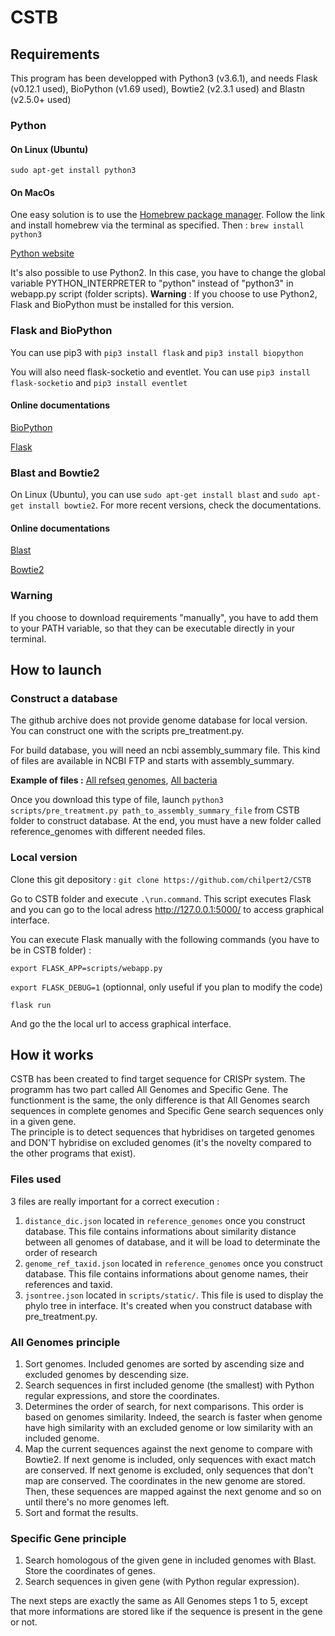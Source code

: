 # CSTB

## Requirements 

This program has been developped with Python3 (v3.6.1), and needs Flask (v0.12.1 used), BioPython (v1.69 used), Bowtie2 (v2.3.1 used) and Blastn (v2.5.0+ used) 

### Python

#### On Linux (Ubuntu) 
`sudo apt-get install python3`

#### On MacOs  
One easy solution is to use the [Homebrew package manager](http://brew.sh/). Follow the link and install homebrew via the terminal as specified. 
Then : `brew install python3`

[Python website](https://www.python.org)

It's also possible to use Python2. In this case, you have to change the global variable PYTHON_INTERPRETER to "python" instead of "python3" in webapp.py script (folder scripts). **Warning** : If you choose to use Python2, Flask and BioPython must be installed for this version.   

### Flask and BioPython 
You can use pip3 with `pip3 install flask` and `pip3 install biopython`

You will also need flask-socketio and eventlet. You can use `pip3 install flask-socketio` and `pip3 install eventlet`


#### Online documentations
[BioPython](http://biopython.org/wiki/Documentation) 

[Flask](http://flask.pocoo.org/docs/0.12/)

### Blast and Bowtie2 

On Linux (Ubuntu), you can use `sudo apt-get install blast` and `sudo apt-get install bowtie2`. 
For more recent versions, check the documentations. 
#### Online documentations 

[Blast](https://www.ncbi.nlm.nih.gov/books/NBK279690/)

[Bowtie2](http://bowtie-bio.sourceforge.net/bowtie2/manual.shtml)

### Warning 
If you choose to download requirements "manually", you have to add them to your PATH variable, so that they can be executable directly in your terminal.  

## How to launch 

### Construct a database 

The github archive does not provide genome database for local version. You can construct one with the scripts pre_treatment.py. 

For build database, you will need an ncbi assembly_summary file. This kind of files are available in NCBI FTP and starts with assembly_summary. 

**Example of files :** [All refseq genomes](https://ftp.ncbi.nlm.nih.gov/genomes/refseq/assembly_summary_refseq.txt), [All bacteria](https://ftp.ncbi.nlm.nih.gov/genomes/refseq/bacteria/assembly_summary.txt) 

Once you download this type of file, launch `python3 scripts/pre_treatment.py path_to_assembly_summary_file` from CSTB folder to construct database. At the end, you must have a new folder called reference_genomes with different needed files. 



### Local version 

Clone this git depository : `git clone https://github.com/chilpert2/CSTB` 

Go to CSTB folder and execute `.\run.command`. This script executes Flask and you can go to the local adress http://127.0.0.1:5000/ to access graphical interface. 

You can execute Flask manually with the following commands (you have to be in CSTB folder) : 

`export FLASK_APP=scripts/webapp.py`

`export FLASK_DEBUG=1` (optionnal, only useful if you plan to modify the code) 

`flask run`

And go the the local url to access graphical interface. 

## How it works 
CSTB has been created to find target sequence for CRISPr system. 
The programm has two part called All Genomes and Specific Gene. The functionment is the same, the only difference is that All Genomes search sequences in complete genomes and Specific Gene search sequences only in a given gene.  
The principle is to detect sequences that hybridises on targeted genomes and DON'T hybridise on excluded genomes (it's the novelty compared to the other programs that exist).  

### Files used 
3 files are really important for a correct execution : 
1. `distance_dic.json` located in `reference_genomes` once you construct database. This file contains informations about similarity distance between all genomes of database, and it will be load to determinate the order of research 
2. `genome_ref_taxid.json` located in `reference_genomes` once you construct database. This file contains informations about genome names, their references and taxid. 
3. `jsontree.json` located in `scripts/static/`. This file is used to display the phylo tree in interface. It's created when you construct database with pre_treatment.py.   

### All Genomes principle 

1. Sort genomes. Included genomes are sorted by ascending size and excluded genomes by descending size. 
2. Search sequences in first included genome (the smallest) with Python regular expressions, and store the coordinates. 
3. Determines the order of search, for next comparisons. This order is based on genomes similarity. Indeed, the search is faster when genome have high similarity with an excluded genome or low similarity with an included genome. 
4. Map the current sequences against the next genome to compare with Bowtie2. If next genome is included, only sequences with exact match are conserved. If next genome is excluded, only sequences that don't map are conserved. The coordinates in the new genome are stored. Then, these sequences are mapped against the next genome and so on until there's no more genomes left. 
5. Sort and format the results.

### Specific Gene principle 

1. Search homologous of the given gene in included genomes with Blast. Store the coordinates of genes. 
2. Search sequences in given gene (with Python regular expression). 

The next steps are exactly the same as All Genomes steps 1 to 5, except that more informations are stored like if the sequence is present in the gene or not.


